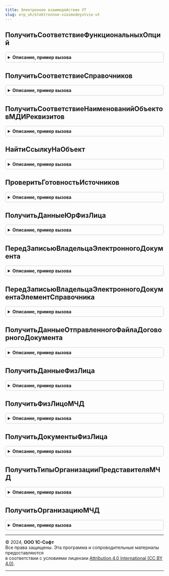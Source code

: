 ```yaml
---
title: Электронное взаимодействие УТ
slug: erp_uh/elektronnoe-vzaimodeystvie-ut
---
```



## ПолучитьСоответствиеФункциональныхОпций
<details style="margin: 1em 0; padding: 0.5em; border: 1px solid #ccc; border-radius: 6px;">

<summary style="font-weight: bold; cursor: pointer;">Описание, пример вызова</summary>

```bsl

// См. ЭлектронноеВзаимодействиеПереопределяемый.ПолучитьСоответствиеФункциональныхОпций
Процедура ПолучитьСоответствиеФункциональныхОпций(СоответствиеФО) Экспорт
```

Пример вызова
```bsl
ЭлектронноеВзаимодействиеУТ.ПолучитьСоответствиеФункциональныхОпций(СоответствиеФО) 
```
</details>

## ПолучитьСоответствиеСправочников
<details style="margin: 1em 0; padding: 0.5em; border: 1px solid #ccc; border-radius: 6px;">

<summary style="font-weight: bold; cursor: pointer;">Описание, пример вызова</summary>

```bsl

// См. ЭлектронноеВзаимодействиеПереопределяемый.ПолучитьСоответствиеСправочников.
Процедура ПолучитьСоответствиеСправочников(СоответствиеСправочников) Экспорт
```

Пример вызова
```bsl
ЭлектронноеВзаимодействиеУТ.ПолучитьСоответствиеСправочников(СоответствиеСправочников) 
```
</details>

## ПолучитьСоответствиеНаименованийОбъектовМДИРеквизитов
<details style="margin: 1em 0; padding: 0.5em; border: 1px solid #ccc; border-radius: 6px;">

<summary style="font-weight: bold; cursor: pointer;">Описание, пример вызова</summary>

```bsl

// См. ЭлектронноеВзаимодействиеПереопределяемый.ПолучитьСоответствиеНаименованийОбъектовМДИРеквизитов
Процедура ПолучитьСоответствиеНаименованийОбъектовМДИРеквизитов(СоответствиеРеквизитовОбъекта) Экспорт
```

Пример вызова
```bsl
ЭлектронноеВзаимодействиеУТ.ПолучитьСоответствиеНаименованийОбъектовМДИРеквизитов(СоответствиеРеквизитовОбъекта) 
```
</details>

## НайтиСсылкуНаОбъект
<details style="margin: 1em 0; padding: 0.5em; border: 1px solid #ccc; border-radius: 6px;">

<summary style="font-weight: bold; cursor: pointer;">Описание, пример вызова</summary>

```bsl

// См. ЭлектронноеВзаимодействиеПереопределяемый.НайтиСсылкуНаОбъект
Процедура НайтиСсылкуНаОбъект(ТипОбъекта, Результат, ИдОбъекта = "", ДополнительныеРеквизиты = Неопределено) Экспорт
```

Пример вызова
```bsl
ЭлектронноеВзаимодействиеУТ.НайтиСсылкуНаОбъект(ТипОбъекта, Результат, ИдОбъекта, ДополнительныеРеквизиты);
```
</details>

## ПроверитьГотовностьИсточников
<details style="margin: 1em 0; padding: 0.5em; border: 1px solid #ccc; border-radius: 6px;">

<summary style="font-weight: bold; cursor: pointer;">Описание, пример вызова</summary>

```bsl

// См. ЭлектронноеВзаимодействиеПереопределяемый.ПроверитьГотовностьИсточников
Процедура ПроверитьГотовностьИсточников(ДокументыМассив, БезЭлектроннойПодписи = Ложь) Экспорт
```

Пример вызова
```bsl
ЭлектронноеВзаимодействиеУТ.ПроверитьГотовностьИсточников(ДокументыМассив, БезЭлектроннойПодписи);
```
</details>

## ПолучитьДанныеЮрФизЛица
<details style="margin: 1em 0; padding: 0.5em; border: 1px solid #ccc; border-radius: 6px;">

<summary style="font-weight: bold; cursor: pointer;">Описание, пример вызова</summary>

```bsl

// Получает данные о физическом (юридическом) лице по ссылке.
//
// Параметры:
//  ЮрФизЛицо - СправочникСсылка.Организации, СправочникСсылка.Контрагенты - ссылка на элемент справочника, по которому надо получить данные.
//  БанковскийСчет - СправочникСсылка.БанковскиеСчетаОрганизаций, СправочникСсылка.БанковскиеСчетаКонтрагентов - ссылка на банковский счет.
//  ДатаСведений - Дата - дата на которую надо получить данные.
//
// Возвращаемое значение:
// 	Структура:
// 		* СтранаРегистрации - СправочникСсылка.СтраныМира
// 		* Ссылка - СправочникСсылка.РегистрацииВНалоговомОргане,СправочникСсылка.Организации,СправочникСсылка.Контрагенты
// 		* Наименование - Строка
// 		* Фамилия - Строка
// 		* Имя - Строка
// 		* Отчество - Строка
//
Функция ПолучитьДанныеЮрФизЛица(ЮрФизЛицо, Знач БанковскийСчет = Неопределено, ДатаСведений = Неопределено) Экспорт
```

Пример вызова
```bsl
Результат = ЭлектронноеВзаимодействиеУТ.ПолучитьДанныеЮрФизЛица(ЮрФизЛицо, БанковскийСчет, ДатаСведений);
```
</details>

## ПередЗаписьюВладельцаЭлектронногоДокумента
<details style="margin: 1em 0; padding: 0.5em; border: 1px solid #ccc; border-radius: 6px;">

<summary style="font-weight: bold; cursor: pointer;">Описание, пример вызова</summary>

```bsl

// См. ЭлектронноеВзаимодействиеПереопределяемый.ПередЗаписьюВладельцаЭлектронногоДокумента
Процедура ПередЗаписьюВладельцаЭлектронногоДокумента(Объект, ИзменилисьКлючевыеРеквизиты, Знач СостояниеЭлектронногоДокумента, Экспорт
```

Пример вызова
```bsl
ЭлектронноеВзаимодействиеУТ.ПередЗаписьюВладельцаЭлектронногоДокумента(Объект, ИзменилисьКлючевыеРеквизиты, СостояниеЭлектронногоДокумента, );
```
</details>

## ПередЗаписьюВладельцаЭлектронногоДокументаЭлементСправочника
<details style="margin: 1em 0; padding: 0.5em; border: 1px solid #ccc; border-radius: 6px;">

<summary style="font-weight: bold; cursor: pointer;">Описание, пример вызова</summary>

```bsl

// См. ЭлектронноеВзаимодействиеПереопределяемый.ПередЗаписьюВладельцаЭлектронногоДокументаЭлементСправочника.
Процедура ПередЗаписьюВладельцаЭлектронногоДокументаЭлементСправочника(Объект, ИзменилисьКлючевыеРеквизиты, Экспорт
```

Пример вызова
```bsl
ЭлектронноеВзаимодействиеУТ.ПередЗаписьюВладельцаЭлектронногоДокументаЭлементСправочника(Объект, ИзменилисьКлючевыеРеквизиты, );
```
</details>

## ПолучитьДанныеОтправленногоФайлаДоговорногоДокумента
<details style="margin: 1em 0; padding: 0.5em; border: 1px solid #ccc; border-radius: 6px;">

<summary style="font-weight: bold; cursor: pointer;">Описание, пример вызова</summary>

```bsl

// Получает данные о файле Договорного документа отправленного по ЭДО.
//
// Параметры:
//  Объект - СправочникСсылка - ссылка на элемент справочника, по которому получаются данные.
//
// Возвращаемое значение:
//  - СправочникСсылка.ДоговорыКонтрагентовПрисоединенныеФайлы
//  - Неопределено - если элемент не найден в ИБ.
//
Функция ПолучитьДанныеОтправленногоФайлаДоговорногоДокумента(Объект) Экспорт
```

Пример вызова
```bsl
Результат = ЭлектронноеВзаимодействиеУТ.ПолучитьДанныеОтправленногоФайлаДоговорногоДокумента(Объект) 
```
</details>

## ПолучитьДанныеФизЛица
<details style="margin: 1em 0; padding: 0.5em; border: 1px solid #ccc; border-radius: 6px;">

<summary style="font-weight: bold; cursor: pointer;">Описание, пример вызова</summary>

```bsl

// Получает данные о физическом лице по ссылке.
//
// Параметры:
//  ФизЛицо - СправочникСсылка - ссылка на элемент справочника, по которому получаются данные.
//  Сведения - см. ЭлектронноеВзаимодействие.СтруктураДанныхФизЛица
//  ПолучатьДанныеДокумента - Булево - Истина - получать данные по документу (при наличии)
Процедура ПолучитьДанныеФизЛица(ФизЛицо, Сведения, ПолучатьДанныеДокумента = Истина) Экспорт
```

Пример вызова
```bsl
ЭлектронноеВзаимодействиеУТ.ПолучитьДанныеФизЛица(ФизЛицо, Сведения, ПолучатьДанныеДокумента);
```
</details>

## ПолучитьФизЛицоМЧД
<details style="margin: 1em 0; padding: 0.5em; border: 1px solid #ccc; border-radius: 6px;">

<summary style="font-weight: bold; cursor: pointer;">Описание, пример вызова</summary>

```bsl

// Получает ссылку на физическое лицо по сведениям.
//
// Параметры:
//  СведенияФизЛица - структура:
//  	* ИНН - строка
//
// Возвращаемое значение:
//  - СправочникСсылка.ФизическиеЛица
//  - Неопределено - если не элемент не найден в ИБ.
//
Функция ПолучитьФизЛицоМЧД(СведенияФизЛица) Экспорт
```

Пример вызова
```bsl
Результат = ЭлектронноеВзаимодействиеУТ.ПолучитьФизЛицоМЧД(СведенияФизЛица) 
```
</details>

## ПолучитьДокументыФизЛица
<details style="margin: 1em 0; padding: 0.5em; border: 1px solid #ccc; border-radius: 6px;">

<summary style="font-weight: bold; cursor: pointer;">Описание, пример вызова</summary>

```bsl

// См. ЭлектронноеВзаимодействиеПереопределяемый.ПолучитьДокументыФизЛица
Процедура ПолучитьДокументыФизЛица(ФизЛицо, Сведения) Экспорт
```

Пример вызова
```bsl
ЭлектронноеВзаимодействиеУТ.ПолучитьДокументыФизЛица(ФизЛицо, Сведения) 
```
</details>

## ПолучитьТипыОрганизацииПредставителяМЧД
<details style="margin: 1em 0; padding: 0.5em; border: 1px solid #ccc; border-radius: 6px;">

<summary style="font-weight: bold; cursor: pointer;">Описание, пример вызова</summary>

```bsl

// См. ЭлектронноеВзаимодействиеПереопределяемый.ПолучитьТипыОрганизацииПредставителяМЧД
Процедура ПолучитьТипыОрганизацииПредставителяМЧД(Типы) Экспорт
```

Пример вызова
```bsl
ЭлектронноеВзаимодействиеУТ.ПолучитьТипыОрганизацииПредставителяМЧД(Типы) 
```
</details>

## ПолучитьОрганизациюМЧД
<details style="margin: 1em 0; padding: 0.5em; border: 1px solid #ccc; border-radius: 6px;">

<summary style="font-weight: bold; cursor: pointer;">Описание, пример вызова</summary>

```bsl

// Получить ссылку на организацию-представителя МЧД.
//
// Параметры:
//  СведенияЮрЛица - структура:
// 		* ИНН 	- строка
// 		* КПП 	- строка
// 		* ОГРН 	- строка
//
// Возвращаемое значение:
// 	СправочникСсылка - ссылка на элемент справочника, Неопределено
//
Функция ПолучитьОрганизациюМЧД(СведенияЮрЛица) Экспорт
```

Пример вызова
```bsl
Результат = ЭлектронноеВзаимодействиеУТ.ПолучитьОрганизациюМЧД(СведенияЮрЛица) 
```
</details>

---

© 2024, **ООО 1С-Софт**  
Все права защищены. Эта программа и сопроводительные материалы предоставляются  
в соответствии с условиями лицензии [Attribution 4.0 International (CC BY 4.0)](https://creativecommons.org/licenses/by/4.0/legalcode).

---
